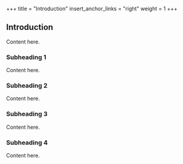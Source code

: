 +++
title = "Introduction"
insert_anchor_links = "right"
weight = 1
+++

## Introduction

Content here.

### Subheading 1

Content here.

### Subheading 2

Content here.

### Subheading 3

Content here.

### Subheading 4

Content here.
